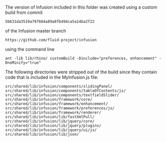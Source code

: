 
The version of Infusion included in this folder was created using a custom build from commit

    5b631da3519a797684a89a8fb494ca5a14ba2f22

of the Infusion master branch

    https://github.com/fluid-project/infusion

using the command line

    ant -lib lib/rhino/ customBuild -Dinclude="preferences, enhancement" -DnoMinify="true"

The following directories were stripped out of the build since they contain code that is included in the MyInfusion.js file:

    src/shared/lib/infusion/components/slidingPanel/
    src/shared/lib/infusion/components/tableOfContents/js/
    src/shared/lib/infusion/components/textfieldSlider/
    src/shared/lib/infusion/framework/core/
    src/shared/lib/infusion/framework/enhancement/
    src/shared/lib/infusion/framework/preferences/js/
    src/shared/lib/infusion/framework/renderer/
    src/shared/lib/infusion/lib/fastXmlPull/
    src/shared/lib/infusion/lib/jquery/core/
    src/shared/lib/infusion/lib/jquery/plugins/
    src/shared/lib/infusion/lib/jquery/ui/js/
    src/shared/lib/infusion/lib/json/